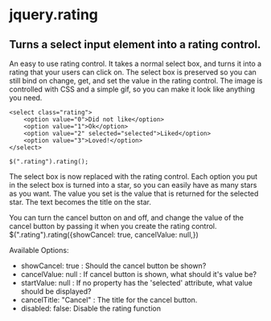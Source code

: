 # jquery.rating
## Turns a select input element into a rating control.

An easy to use rating control. It takes a normal select box, and turns it into a rating that your users can click on. The select box is preserved so you can still bind on change, get, and set the value in the rating control. The image is controlled with CSS and a simple gif, so you can make it look like anything you need.

	
    <select class="rating">
        <option value="0">Did not like</option>
        <option value="1">Ok</option>
        <option value="2" selected="selected">Liked</option>
        <option value="3">Loved!</option>
    </select>

    $(".rating").rating();


The select box is now replaced with the rating control. Each option you put in the select box is turned into a star, so you can easily have as many stars as you want. The value you set is the value that is returned for the selected star. The text becomes the title on the star.

You can turn the cancel button on and off, and change the value of the cancel button by passing it when you create the rating control. $(".rating").rating({showCancel: true, cancelValue: null,})

Available Options:

* showCancel: true : Should the cancel button be shown?
* cancelValue: null : If cancel button is shown, what should it's value be?
* startValue: null : If no property has the 'selected' attribute, what value should be displayed?
* cancelTitle: "Cancel" : The title for the cancel button.
* disabled: false: Disable the rating function
